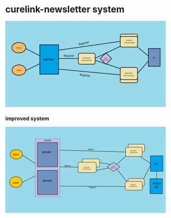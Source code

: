 # curelink-newsletter system
<img src ="https://github.com/Suvendu-SM/curelink-repo/blob/main/media/curelink%20newsletter.png" width="800px">

### improved system

<img src ="https://github.com/Suvendu-SM/curelink-repo/blob/main/media/improve%20curelink.png" width="800px">
